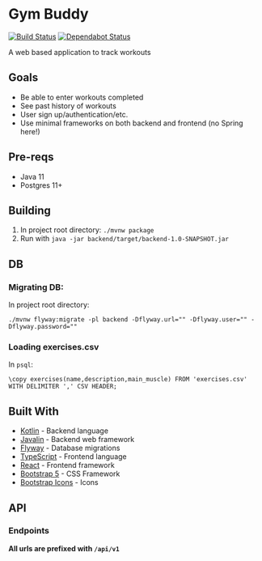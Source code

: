 # Gym Buddy
[![Build Status](https://travis-ci.org/AussieGuy0/gym-buddy.svg?branch=master)](https://travis-ci.org/AussieGuy0/gym-buddy)  [![Dependabot Status](https://api.dependabot.com/badges/status?host=github&repo=AussieGuy0/gym-buddy)](https://dependabot.com)

A web based application to track workouts

## Goals
- Be able to enter workouts completed
- See past history of workouts 
- User sign up/authentication/etc.
- Use minimal frameworks on both backend and frontend (no Spring here!)

## Pre-reqs
- Java 11
- Postgres 11+

## Building
1. In project root directory: `./mvnw package`
2. Run with `java -jar backend/target/backend-1.0-SNAPSHOT.jar`

## DB
### Migrating DB:
In project root directory: 

`./mvnw flyway:migrate -pl backend -Dflyway.url="" -Dflyway.user="" -Dflyway.password=""`

### Loading exercises.csv
In `psql`:

`\copy exercises(name,description,main_muscle) FROM 'exercises.csv' WITH DELIMITER ',' CSV HEADER;`

## Built With
- [Kotlin](https://kotlinlang.org/) - Backend language
- [Javalin](https://javalin.io/) - Backend web framework
- [Flyway](https://flywaydb.org/) - Database migrations
- [TypeScript](https://www.typescriptlang.org/) - Frontend language
- [React](https://reactjs.org/) - Frontend framework
- [Bootstrap 5](https://getbootstrap.com/) - CSS Framework
- [Bootstrap Icons](https://icons.getbootstrap.com/) - Icons

## API

### Endpoints
**All urls are prefixed with `/api/v1`**


